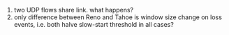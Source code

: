 <!-- SPDX-License-Identifier: zlib-acknowledgement -->

1. two UDP flows share link. what happens?
2. only difference between Reno and Tahoe is window size change on loss events, i.e. both halve slow-start threshold in all cases?
